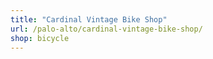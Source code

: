 ```yaml
---
title: "Cardinal Vintage Bike Shop"
url: /palo-alto/cardinal-vintage-bike-shop/
shop: bicycle
---
```

